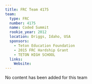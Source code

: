 ```yaml
---
title: FRC Team 4175
team:
  type: FRC
  number: 4175
  name: Coded Summit
  rookie_year: 2012
  location: Driggs, Idaho, USA
  sponsors:
    - Teton Education Foundation
    - 2015 FRC Hardship Grant
    - TETON HIGH SCHOOL
  links:
    Website: 
---
```

No content has been added for this team